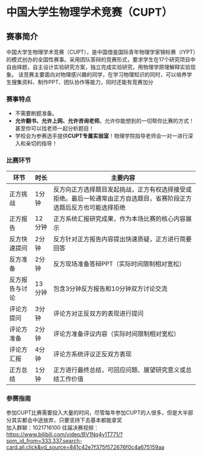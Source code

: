 # 中国大学生物理学术竞赛（CUPT）

## 赛事简介
中国大学生物理学术竞赛（CUPT），是中国借鉴国际青年物理学家锦标赛（IYPT）的模式创办的全国性赛事。采用团队答辩的竞赛形式，要求学生在17个研究项目中自由择题，自主设计实验研究方案，独立完成实验研究，用物理学原理解释实验现象。
该竞赛主要面向对物理感兴趣的同学，在学习物理知识的同时，可以培养学生搜集资料、制作PPT、团队协作等能力，同时还能有竞赛加分

### 赛事特点
- 不需要刷题准备。  
- **允许翻书、允许上网、允许咨询老师**。允许你能想到的一切帮你比赛的方式！甚至你可以找老师一起分析题目！  
- 学校会为参赛选手提供**CUPT专属实验室**！物理学院指导老师会一对一进行深入和亲切的指导！

### 比赛环节

| 环节 | 时长 | 主要内容 |
|------|------|----------|
| 正方挑战 | 1分钟 | 反方向正方选择题目发起挑战，正方有权选择接受或拒绝。最后一轮通常由正方自选题目，省赛阶段正方选题后反方也可能选择拒绝 |
| 正方报告 | 12分钟 | 正方系统汇报研究成果，作为本场比赛的核心内容展示 |
| 反方快速提问 | 2分钟 | 反方针对正方报告内容提出快速质疑，正方进行简要回答 |
| 反方准备 | 2分钟 | 反方现场准备答辩PPT（实际时间限制相对宽松） |
| 反方报告与讨论 | 13分钟 | 包含3分钟反方报告和10分钟双方讨论交流 |
| 评论方提问 | 3分钟 | 评论方对正反双方的表现进行提问 |
| 评论方准备 | 2分钟 | 评论方准备评议内容（实际时间限制相对宽松） |
| 评论方汇报 | 4分钟 | 评论方系统评议正反双方表现 |
| 正方总结 | 1分钟 | 正方进行最终总结，可回应问题、展望研究意义或总结工作价值 |

### 参赛指南
参加CUPT比赛需要投入大量的时间，尽管每年参加CUPT的人很多，但是大半部分其实都会中途放弃，只要坚持下去基本都能拿奖  
加入群聊：1021716100 
往届决赛视频：  
https://www.bilibili.com/video/BV1Nq4y1T771/?spm_id_from=333.337.search-card.all.click&vd_source=841c42e7f375f572676f0c4a675159aa
